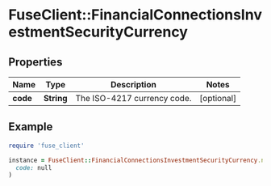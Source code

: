 # FuseClient::FinancialConnectionsInvestmentSecurityCurrency

## Properties

| Name | Type | Description | Notes |
| ---- | ---- | ----------- | ----- |
| **code** | **String** | The ISO-4217 currency code. | [optional] |

## Example

```ruby
require 'fuse_client'

instance = FuseClient::FinancialConnectionsInvestmentSecurityCurrency.new(
  code: null
)
```

